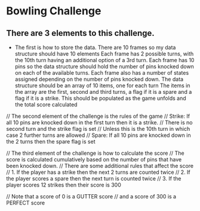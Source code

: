 # Bowling Challenge

## There are 3 elements to this challenge.

- The first is how to store the data.
  There are 10 frames so my data structure should have 10 elements
  Each frame has 2 possible turns, with the 10th turn having an additional option of a 3rd turn.
  Each frame has 10 pins so the data structure should hold the number of pins knocked down on
  each of the available turns.
  Each frame also has a number of states assigned depending on the number of pins knocked down.
  The data structure should be an array of 10 items, one for each turn
  The items in the array are the first, second and third turns, a flag if it is a spare and
  a flag if it is a strike.
  This should be populated as the game unfolds and the total score calculated

// The second element of the challenge is the rules of the game
// Strike: If all 10 pins are knocked down in the first turn then it is a strike.
//  There is no second turn and the strike flag is set
//  Unless this is the 10th turn in which case 2 further turns are allowed
// Spare: If all 10 pins are knocked down in the 2 turns then the spare flag is set

// The third element of the challenge is how to calculate the score
// The score is calculated cumulatively based on the number of pins that have been knocked down.
// There are some additional rules that affect the score
// 1. If the player has a strike then the next 2 turns are counted twice
// 2. If the player scores a spare then the next turn is counted twice
// 3. If the player scores 12 strikes then their score is 300

// Note that a score of 0 is a GUTTER score 
// and a score of 300 is a PERFECT score
